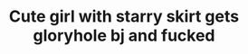 ---
layout: post
title: Cute girl with starry skirt gets gloryhole bj and fucked
duration: '10:10'
view: 238
rate: 2
video: 'http://fantasti.cc/embed/534649/'
category: 
 - brunette
 - busty
 - curvy
 - glory-hole
 - gorgeous
 - threesome
 - stunning
tags: 
 - big-black-cock
priority: 0.9
changefreq: daily
---